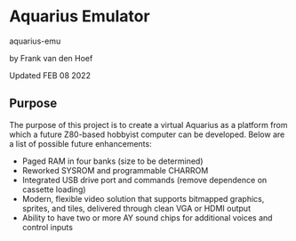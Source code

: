 # Aquarius Emulator
aquarius-emu

by Frank van den Hoef

Updated FEB 08 2022

## Purpose
The purpose of this project is to create a virtual Aquarius as a platform from which a future Z80-based hobbyist computer can be developed. Below are a list of possible future enhancements:
* Paged RAM in four banks (size to be determined)
* Reworked SYSROM and programmable CHARROM
* Integrated USB drive port and commands (remove dependence on cassette loading)
* Modern, flexible video solution that supports bitmapped graphics, sprites, and tiles, delivered through clean VGA or HDMI output
* Ability to have two or more AY sound chips for additional voices and control inputs

